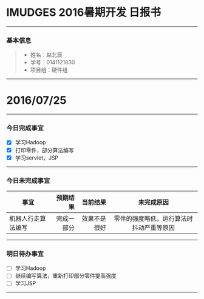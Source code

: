 ﻿# IMUDGES 2016暑期开发 日报书


-------


### 基本信息
> * 姓名：赵北辰
> * 学号：0141121830
> * 项目组：硬件组

-------


# 2016/07/25

-------

### 今日完成事宜
- [x]  学习Hadoop
- [x]  打印零件，部分算法编写
- [x]  学习servlet，JSP

-----
### 今日未完成事宜


| 事宜     |预期结果| 当前结果  | 未完成原因   | 
| --------   | -----:  | -----:  | :----:  |
| 机器人行走算法编写     | 完成一部分    | 效果不是很好   | 零件的强度略低，运行算法时抖动严重等原因   | 


------
### 明日待办事宜
- [ ] 学习Hadoop
- [ ] 继续编写算法，重新打印部分零件提高强度
- [ ] 学习JSP

-------
